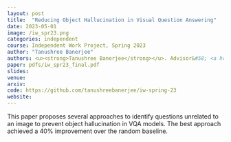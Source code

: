 ```yaml
---
layout: post
title:  "Reducing Object Hallucination in Visual Question Answering"
date: 2023-05-01
image: /iw_spr23.png
categories: independent
course: Independent Work Project, Spring 2023
author: "Tanushree Banerjee"
authors: <u><strong>Tanushree Banerjee</strong></u>. Advisor&#58; <a href="https://www.cs.princeton.edu/~olgarus/">Olga Russakovsky</a>
paper: pdfs/iw_spr23_final.pdf
slides:
venue: 
arxiv: 
code: https://github.com/tanushreebanerjee/iw-spring-23
website: 
---
```

This paper proposes several approaches to identify questions unrelated to an image to prevent object hallucination in VQA models. The best approach achieved a 40% improvement over the random baseline.
